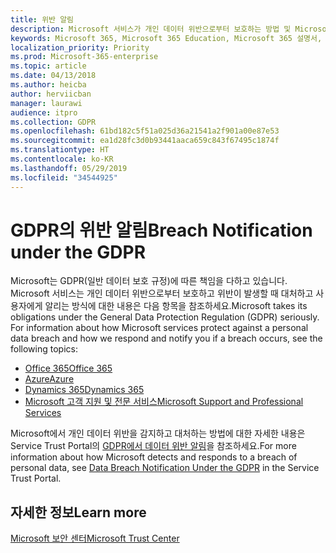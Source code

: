 ```yaml
---
title: 위반 알림
description: Microsoft 서비스가 개인 데이터 위반으로부터 보호하는 방법 및 Microsoft가 위반 발생 시 대응하고 사용자에게 알리는 방법입니다.
keywords: Microsoft 365, Microsoft 365 Education, Microsoft 365 설명서, GDPR
localization_priority: Priority
ms.prod: Microsoft-365-enterprise
ms.topic: article
ms.date: 04/13/2018
ms.author: heicba
author: herviicban
manager: laurawi
audience: itpro
ms.collection: GDPR
ms.openlocfilehash: 61bd182c5f51a025d36a21541a2f901a00e87e53
ms.sourcegitcommit: ea1d28fc3d0b93441aaca659c843f67495c1874f
ms.translationtype: HT
ms.contentlocale: ko-KR
ms.lasthandoff: 05/29/2019
ms.locfileid: "34544925"
---
```

# <a name="breach-notification-under-the-gdpr"></a><span data-ttu-id="305ae-104">GDPR의 위반 알림</span><span class="sxs-lookup"><span data-stu-id="305ae-104">Breach Notification under the GDPR</span></span>

<span data-ttu-id="305ae-p101">Microsoft는 GDPR(일반 데이터 보호 규정)에 따른 책임을 다하고 있습니다. Microsoft 서비스는 개인 데이터 위반으로부터 보호하고 위반이 발생할 때 대처하고 사용자에게 알리는 방식에 대한 내용은 다음 항목을 참조하세요.</span><span class="sxs-lookup"><span data-stu-id="305ae-p101">Microsoft takes its obligations under the General Data Protection Regulation (GDPR) seriously. For information about how Microsoft services protect against a personal data breach and how we respond and notify you if a breach occurs, see the following topics:</span></span>

- [<span data-ttu-id="305ae-107">Office 365</span><span class="sxs-lookup"><span data-stu-id="305ae-107">Office 365</span></span>](gdpr-breach-Office365.md) 
- [<span data-ttu-id="305ae-108">Azure</span><span class="sxs-lookup"><span data-stu-id="305ae-108">Azure</span></span>](gdpr-breach-Azure.md)
- [<span data-ttu-id="305ae-109">Dynamics 365</span><span class="sxs-lookup"><span data-stu-id="305ae-109">Dynamics 365</span></span>](gdpr-breach-Dynamics365.md)
- [<span data-ttu-id="305ae-110">Microsoft 고객 지원 및 전문 서비스</span><span class="sxs-lookup"><span data-stu-id="305ae-110">Microsoft Support and Professional Services</span></span>](gdpr-breach-Microsoft-Support-Professional-Services.md)

<span data-ttu-id="305ae-111">Microsoft에서 개인 데이터 위반을 감지하고 대처하는 방법에 대한 자세한 내용은 Service Trust Portal의 [GDPR에서 데이터 위반 알림](https://servicetrust.microsoft.com/ViewPage/GDPRBreach)을 참조하세요.</span><span class="sxs-lookup"><span data-stu-id="305ae-111">For more information about how Microsoft detects and responds to a breach of personal data, see [Data Breach Notification Under the GDPR](https://servicetrust.microsoft.com/ViewPage/GDPRBreach) in the Service Trust Portal.</span></span>

## <a name="learn-more"></a><span data-ttu-id="305ae-112">자세한 정보</span><span class="sxs-lookup"><span data-stu-id="305ae-112">Learn more</span></span>

[<span data-ttu-id="305ae-113">Microsoft 보안 센터</span><span class="sxs-lookup"><span data-stu-id="305ae-113">Microsoft Trust Center</span></span>](https://www.microsoft.com/TrustCenter/Privacy/gdpr/default.aspx)